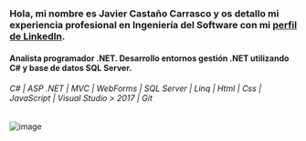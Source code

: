 ### Hola, mi nombre es Javier Castaño Carrasco y os detallo mi experiencia profesional en Ingeniería del Software con mi <a href="https://www.linkedin.com/in/javier-casta%C3%B1o-carrasco/" target="_blank">perfil de LinkedIn</a>.

#### Analista programador .NET. Desarrollo entornos gestión .NET utilizando C# y base de datos SQL Server. 
###### C# | ASP .NET | MVC | WebForms | SQL Server | Linq | Html | Css | JavaScript | Visual Studio > 2017 | Git

![image](https://github.com/JaviDobleC/JaviDobleC/assets/10739548/29cc9d2d-a1ab-4886-b53d-079adc9793cc)


<!--
**JaviDobleC/JaviDobleC** is a ✨ _special_ ✨ repository because its `README.md` (this file) appears on your GitHub profile.

Here are some ideas to get you started:

- 🔭 I’m currently working on ...
- 🌱 I’m currently learning ...
- 👯 I’m looking to collaborate on ...
- 🤔 I’m looking for help with ...
- 💬 Ask me about ...
- 📫 How to reach me: ...
- 😄 Pronouns: ...
- ⚡ Fun fact: ...
-->
